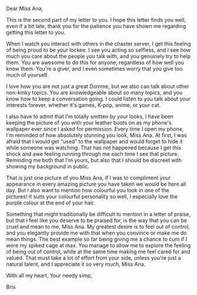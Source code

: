 Dear Miss Ana,

This is the second part of my letter to you. I hope this letter finds you well, even if a bit late, thank you for the patience you have shown me regarding getting this letter to you. 

When I watch you interact with others in the chaster server, I get this feeling of being proud to be your lockee. I see you acting so selfless, and I see how much you care about the people you talk with, and you genuinely try to help them. You are awesome to do this for anyone, regardless of how well you know them. You're a giver, and I even sometimes worry that you give too much of yourself. 

I love how you are not just a great Domme, but we also can talk about other non-kinky topics. You are knowledgeable about so many topics, and you know how to keep a conversation going. I could listen to you talk about your interests forever, whether it's games, K-pop, anime, or your cat. 

I also have to admit that I'm totally smitten by your looks, I have been keeping the picture of you with your leather boots on as my phone's wallpaper ever since I asked for permission. Every time I open my phone, I'm reminded of how absolutely stunning you look, Miss Ana. At first, I was afraid that I would get “used” to the wallpaper and would forget to hide it while someone was watching. That has not happened because I get this shock and awe feeling running through me each time I see that picture. Reminding me both that I'm yours, but also that I should be discreet with showing my background in public. 

That is just one picture of you Miss Ana, if I was to compliment your appearance in every amazing picture you have taken we would be here all day. But I also want to mention how colourful you look in one of the pictures! It suits your colourful personality so well, I especially love the purple colour at the end of your hair. 

Something that might traditionally be difficult to mention in a letter of praise, but that I feel like you deserve to be praised for, is the way that you can be cruel and mean to me, Miss Ana. My greatest desire is to feel out of control, and you elegantly provide me with that when you convince or make me do mean things. The best example so far being giving me a chance to cum if I wore my spiked cage at max. You manage to allow me to explore the feeling of being out of control, while at the same time making me feel cared for and valued. That must take a lot of effort from your side, unless you're just a natural talent, and I appreciate it so very much, Miss Ana.

With all my heart,
Your needy simp,

Bris
